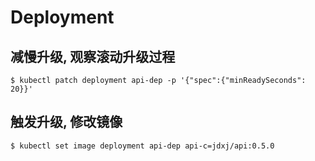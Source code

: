 # Deployment

## 减慢升级, 观察滚动升级过程

```shell
$ kubectl patch deployment api-dep -p '{"spec":{"minReadySeconds": 20}}'
```

## 触发升级, 修改镜像

```shell
$ kubectl set image deployment api-dep api-c=jdxj/api:0.5.0
```